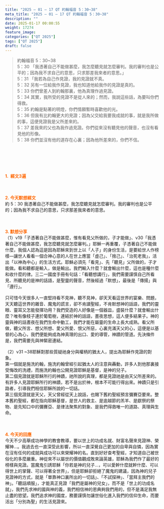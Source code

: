 ```yaml
---
title: "2025 – 01 – 17 QT 約翰福音 5：30~38"
meta_title: "2025 – 01 – 17 QT 約翰福音 5：30~38"
description: ""
date: 2025-01-17 00:00:55
weight: 17274
feature_image: 
categories: ["QT 2025"]
tags: ["QT 2025"]
draft: false
---
```


<blockquote>約翰福音 5：30~38<br />
5：30 「我憑著自己不能做甚麼，我怎麼聽見就怎麼審判。我的審判也是公平的；因為我不求自己的意思，只求那差我來者的意思。」<br />
5：31 「我若為自己作見證，我的見證就不真。<br />
5：32 另有一位給我作見證，我也知道他給我作的見證是真的。<br />
5：33 你們曾差人到約翰那裏，他為真理作過見證。<br />
5：34 其實，我所受的見證不是從人來的；然而，我說這些話，為要叫你們得救。<br />
5：35 約翰是點著的明燈，你們情願暫時喜歡他的光。<br />
5：36 但我有比約翰更大的見證；因為父交給我要我成就的事，就是我所做的事，這便見證我是父所差來的。<br />
5：37 差我來的父也為我作過見證。你們從來沒有聽見他的聲音，也沒有看見他的形像。<br />
5：38 你們並沒有他的道存在心裏；因為他所差來的，你們不信。</blockquote><br />
&nbsp;<br />
<br />
&nbsp;<br />
<br />
<span style="color: #ff6600;" data-darkreader-inline-color=""><strong>1.  經文3遍</strong></span><br />
<br />
&nbsp;<br />
<br />
<span style="color: #ff6600;" data-darkreader-inline-color=""><strong>2. 今天默想經文<br />
</strong></span>約 5：30 我憑著自己不能做甚麼，我怎麼聽見就怎麼審判。我的審判也是公平的；因為我不求自己的意思，只求那差我來者的意思。<br />
<br />
&nbsp;<br />
<br />
<strong><span style="color: #ff6600;" data-darkreader-inline-color="">3. 默想分享<br />
</span></strong>（1）v19「子憑著自己不能做甚麼，惟有看見父所做的，子才能做」、v30「我憑著自己不能做甚麼，我怎麼聽見就怎麼審判。」耶穌一再重覆，子憑著自己不能做什麼，我個人認為這是因為耶穌來到世上以「人子」的身份生活，是要給世人作榜樣—讓世人看看一個合神心意的人在世上應當「虛己」、「捨己」、「治死老我」，活出「以神為中心」的生活方式。耶穌必須先「看見」、先「聽見」父所做的，子才能做。看和聽都是輸入，做是輸出。我們輸入什麼？就會輸出什麼，這也是種什麼和收什麼的律。三二一國度手冊有句話：「看聽想講行」，我們需要謹慎自己所看見、所聽見的是神的話語，是聖靈的聲音，然後經過「默想」，最後是「傳揚」與「遵行」。<br />
<br />
只可惜今天很多人一直堅持看不見神，聽不見神，卻天天看這世界的宴樂、問題，天天聽這世界的雜音、魔鬼的謊言，卻不肯讀聖經，不肯默想神的話語，我們的靈眼、靈耳又怎能發揮功用？我們受造的人好像是一個器皿，盛裝什麼？就會輸出什麼？唯有像枝子連於葡萄樹，連結於神的話語，晝夜思想，這人便多結果子。神的靈與神的話晝夜在我們生命中動工，我們才能在屬靈的生命上長大成熟。看父所做，聽父所言、想父所想、愛父所愛、恨父所惡，心裏充滿天父的心，這便是以基督的心為心，我們便能夠成為神真理的出口、愛的導管，神蹟的管道。先決條件是，我們需要先與神緊密連結。<br />
<br />
（2）v31 ~38耶穌對那些質疑祂身分與權柄的猶太人，提出為耶穌作見證的對象。<br />
第一個就是施洗約翰，施洗約翰曾經引起猶太人的注意與轟動，許多人到他那裏接受悔改的洗禮，而施洗約翰也公開見證耶穌是基督，是神的兒子。<br />
第二個見證就是耶穌所行的神蹟，祂所說的真理，都是見證祂是由天父所差來的。有許多人見證耶穌所行的神蹟，若不是出於神，根本不可能行得出來。神蹟只是引路者，引導我們相信耶穌所說的一切話。<br />
第三個見證就是天父，天父曾經從天上說話，也賜下舊約聖經預言彌賽亞要來。整本舊約聖經，都在指向耶穌基督，是世人的救主、是逾越節的羔羊、是獻祭的祭物、是先知口中的彌賽亞、是律法聚焦的對象、是我們得救唯一的道路、真理與生命。<br />
<br />
&nbsp;<br />
<br />
<strong style="font-size: inherit;"><span style="color: #ff6600;" data-darkreader-inline-color="">4. 今天的回應<br />
</span></strong>今天不少高舉成功神學的教會教導，要以世上的功成名就、財富名聲來見證神、榮耀神…。我過去也一直深受此影響，所以一直深覺自己更加的自卑與自憐，因為實在沒有任何的成就與成功可以來榮耀神的名。直到好好查考聖經，才知道自己被世俗化的多麼嚴重。神從來不以屬世的價值觀成敗來論英雄，耶穌為我們作了最好的榜樣與見證。當魔鬼引誘耶穌「你若是神的兒子…，可以愛幹什麼就幹什麼、可以得世上的掌聲、可以得著全世界」，但是耶穌卻拒絕了魔鬼的建議，因為神的兒子見證神的方式，就是「單靠神口裏所出的一切話」、「不試探神」、「當拜主我們的神」。「聽話順服」，才能真正見證「我們是屬神的兒女」，而不是「世上的功成名就」，我們先求神的國與神的義，我們相信神的恩典夠我們用的，但不是滿足我無止盡的慾望。我們追求神的國度，務要謹慎勿讓世俗化進入我們的信仰生命，而要活出「分別為聖」的生活見證來。<br />
<br />
&nbsp;
        
